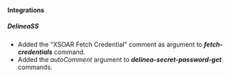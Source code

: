 
#### Integrations

##### DelineaSS
- Added the "XSOAR Fetch Credential" comment as argument to ***fetch-credentials*** command.
- Added the *autoComment* argument to ***delinea-secret-password-get*** commands.